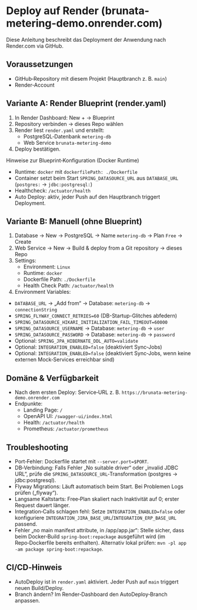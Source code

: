 # Deploy auf Render (brunata-metering-demo.onrender.com)

Diese Anleitung beschreibt das Deployment der Anwendung nach Render.com via GitHub.

## Voraussetzungen
- GitHub‑Repository mit diesem Projekt (Hauptbranch z. B. `main`)
- Render‑Account

## Variante A: Render Blueprint (render.yaml)

1) In Render Dashboard: New + → Blueprint
2) Repository verbinden → dieses Repo wählen
3) Render liest `render.yaml` und erstellt:
   - PostgreSQL‑Datenbank `metering-db`
   - Web Service `brunata-metering-demo`
4) Deploy bestätigen.

Hinweise zur Blueprint‑Konfiguration (Docker Runtime)
- Runtime: `docker` mit `dockerfilePath: ./Dockerfile`
- Container setzt beim Start `SPRING_DATASOURCE_URL` aus `DATABASE_URL` (`postgres:` → `jdbc:postgresql:`)
- Healthcheck: `/actuator/health`
- Auto Deploy: aktiv, jeder Push auf den Hauptbranch triggert Deployment.

## Variante B: Manuell (ohne Blueprint)

1) Database → New → PostgreSQL → Name `metering-db` → Plan `Free` → Create
2) Web Service → New → Build & deploy from a Git repository → dieses Repo
3) Settings:
   - Environment: `Linux`
   - Runtime: `docker`
   - Dockerfile Path: `./Dockerfile`
   - Health Check Path: `/actuator/health`
  4) Environment Variables:
   - `DATABASE_URL` → „Add from“ → Database: `metering-db` → `connectionString`
   - `SPRING_FLYWAY_CONNECT_RETRIES=60` (DB-Startup-Glitches abfedern)
   - `SPRING_DATASOURCE_HIKARI_INITIALIZATION_FAIL_TIMEOUT=60000`
   - `SPRING_DATASOURCE_USERNAME` → Database: `metering-db` → `user`
   - `SPRING_DATASOURCE_PASSWORD` → Database: `metering-db` → `password`
   - Optional: `SPRING_JPA_HIBERNATE_DDL_AUTO=validate`
   - Optional: `INTEGRATION_ENABLED=false` (deaktiviert Sync‑Jobs)
   - Optional: `INTEGRATION_ENABLED=false` (deaktiviert Sync‑Jobs, wenn keine externen Mock‑Services erreichbar sind)

## Domäne & Verfügbarkeit
- Nach dem ersten Deploy: Service‑URL z. B. `https://brunata-metering-demo.onrender.com`
- Endpunkte:
  - Landing Page: `/`
  - OpenAPI UI: `/swagger-ui/index.html`
  - Health: `/actuator/health`
  - Prometheus: `/actuator/prometheus`

## Troubleshooting
- Port‑Fehler: Dockerfile startet mit `--server.port=$PORT`.
- DB‑Verbindung: Falls Fehler „No suitable driver“ oder „invalid JDBC URL“, prüfe die `SPRING_DATASOURCE_URL`‑Transformation (postgres → jdbc:postgresql).
- Flyway Migrations: Läuft automatisch beim Start. Bei Problemen Logs prüfen („flyway“).
- Langsame Kaltstarts: Free‑Plan skaliert nach Inaktivität auf 0; erster Request dauert länger.
- Integration‑Calls schlagen fehl: Setze `INTEGRATION_ENABLED=false` oder konfiguriere `INTEGRATION_JIRA_BASE_URL`/`INTEGRATION_ERP_BASE_URL` passend.
 - Fehler „no main manifest attribute, in /app/app.jar“: Stelle sicher, dass beim Docker‑Build `spring-boot:repackage` ausgeführt wird (im Repo‑Dockerfile bereits enthalten). Alternativ lokal prüfen: `mvn -pl app -am package spring-boot:repackage`.

## CI/CD‑Hinweis
- AutoDeploy ist in `render.yaml` aktiviert. Jeder Push auf `main` triggert neuen Build/Deploy.
- Branch ändern? Im Render‑Dashboard den AutoDeploy‑Branch anpassen.
